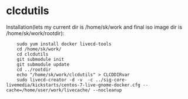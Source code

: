 # clcdutils

Installation(lets my current dir is /home/sk/work and final iso image dir is /home/sk/work/rootdir):

		sudo yum install docker livecd-tools
		cd /home/sk/work/
		cd clcdutils
		git submodule init
		git submodule update
		cd ../rootdir
		echo "/home/sk/work/clcdutils" > CLCDDIRvar		
		sudo livecd-creator -d -v  -c ../sig-core-livemedia/kickstarts/centos-7-live-gnome-docker.cfg --cache=/home/user/work/livecache/ --nocleanup


